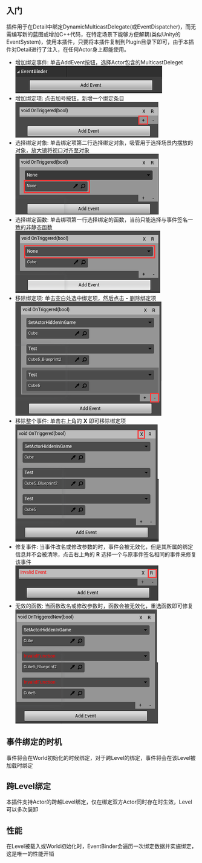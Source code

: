 ## 入门

插件用于在Detail中绑定DynamicMulticastDelegate(或EventDispatcher)，而无需编写新的蓝图或增加C++代码，在特定场景下能够方便解耦(类似Unity的EventSystem)，使用本插件，只要将本插件复制到Plugin目录下即可，由于本插件对Detail进行了注入，在任何Actor身上都能使用。

- 增加绑定事件: 单击AddEvent按钮，选择Actor包含的MulticastDeleget<br/>
![增加绑定事件](./GitImg/NewBindEvent.png)
- 增加绑定项: 点击加号按钮，新增一个绑定条目<br/>
![增加绑定项:](./GitImg/NewBindItem.png)
- 选择绑定对象: 单击绑定项第二行选择绑定对象，吸管用于选择场景内摆放的对象，放大镜将视口对齐至对象<br/>
![选择绑定对象](./GitImg/SelectObject.png)
- 选择绑定函数: 单击绑项第一行选择绑定的函数，当前只能选择与事件签名一致的非静态函数<br/>
![选择绑定函数](./GitImg/SelectFunction.png)
- 移除绑定项: 单击空白处选中绑定项，然后点击 **-** 删除绑定项<br/>
![移除绑定项](./GitImg/RemoveBindItem.png)
- 移除整个事件: 单击右上角的 **X** 即可移除绑定项<br/>
![移除整个事件](./GitImg/RemoveBindEvent.png)
- 修复事件: 当事件改名或修改参数的时，事件会被无效化，但是其所属的绑定信息并不会被清除，点击右上角的 **R** 选择一个与原事件签名相同的事件来修复该事件<br/>
![修复事件](./GitImg/FixInvalidEvent.png)
- 无效的函数: 当函数改名或修改参数时，函数会被无效化，重选函数即可修复<br/>
![无效的函数](./GitImg/InvalidFunction.png)

## 事件绑定的时机

事件将会在World初始化的时候绑定，对于跨Level的绑定，事件将会在该Level被加载时绑定

## 跨Level绑定

本插件支持Actor的跨越Level绑定，仅在绑定双方Actor同时存在时生效，Level可以多次装卸

## 性能

在Level被载入或World初始化时，EventBinder会遍历一次绑定数据并实施绑定，这是唯一的性能开销
